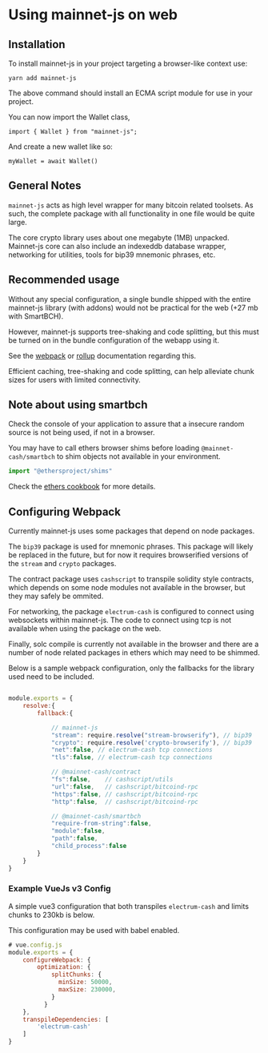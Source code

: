# Using mainnet-js on web

## Installation

To install mainnet-js in your project targeting a browser-like context use:

    yarn add mainnet-js

The above command should install an ECMA script module for use in your project.

You can now import the Wallet class,

    import { Wallet } from "mainnet-js";

And create a new wallet like so:

    myWallet = await Wallet()



## General Notes

`mainnet-js` acts as high level wrapper for many bitcoin related toolsets. As such, the complete package with all functionality in one file would be quite large.

The core crypto library uses about one megabyte (1MB) unpacked. Mainnet-js core can also include an indexeddb database wrapper, networking for utilities, tools for bip39 mnemonic phrases, etc. 

## Recommended usage 

Without any special configuration, a single bundle shipped with the entire mainnet-js library (with addons) would not be practical for the web (+27 mb with SmartBCH). 

However, mainnet-js supports tree-shaking and code splitting, but this must be turned on in the bundle configuration of the webapp using it. 


See the [webpack](https://webpack.js.org/guides/tree-shaking/) or [rollup](https://rollupjs.org/guide/en/#tree-shaking) documentation regarding this.

Efficient caching, tree-shaking and code splitting, can help alleviate chunk sizes for users with limited connectivity.

## Note about using smartbch

Check the console of your application to assure that a insecure random source is not being used, if not in a browser. 

You may have to call ethers browser shims before loading `@mainnet-cash/smartbch` to shim objects not available in your environment.

```js
import "@ethersproject/shims"
```

Check the [ethers cookbook](https://docs.ethers.io/v5/cookbook/react-native/#cookbook-reactnative-shims) for more details.

## Configuring Webpack

Currently mainnet-js uses some packages that depend on node packages.  

The `bip39` package is used for mnemonic phrases. This package will likely be replaced in the future, but for now it requires browserified versions of the `stream` and `crypto` packages.

The contract package uses `cashscript` to transpile solidity style contracts, which depends on some node modules not available in the browser, but they may safely be ommited.

For networking, the package `electrum-cash` is configured to connect using websockets within mainnet-js. The code to connect using tcp is not available when using the package on the web.

Finally, solc compile is currently not available in the browser and there are a number of node related packages in ethers which may need to be shimmed.


Below is a sample webpack configuration, only the fallbacks for the library used need to be included.


```js

module.exports = {
    resolve:{
        fallback:{

            // mainnet-js
            "stream": require.resolve("stream-browserify"), // bip39
            "crypto": require.resolve('crypto-browserify'), // bip39
            "net":false, // electrum-cash tcp connections
            "tls":false, // electrum-cash tcp connections

            // @mainnet-cash/contract
            "fs":false,    // cashscript/utils
            "url":false,   // cashscript/bitcoind-rpc
            "https":false, // cashscript/bitcoind-rpc
            "http":false,  // cashscript/bitcoind-rpc

            // @mainnet-cash/smartbch
            "require-from-string":false,
            "module":false,
            "path":false,
            "child_process":false
        }
    }
}

```




### Example VueJs v3 Config 

A simple vue3 configuration that both transpiles `electrum-cash` and limits chunks to 230kb is below.

This configuration may be used with babel enabled. 

```js
# vue.config.js
module.exports = {
    configureWebpack: {
        optimization: {
            splitChunks: {
              minSize: 50000,
              maxSize: 230000,
            }
          }
    },
    transpileDependencies: [
        'electrum-cash'
    ]
}
```